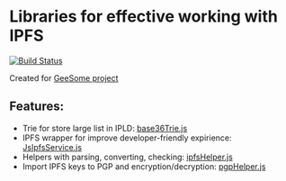 # Libraries for effective working with IPFS
[![Build Status](https://travis-ci.org/galtspace/geesome-libs.svg?branch=master)](https://travis-ci.org/galtspace/geesome-libs)

Created for [GeeSome project](https://github.com/galtspace/geesome-node)
## Features:
- Trie for store large list in IPLD: [base36Trie.js](./src/base36Trie.js)
- IPFS wrapper for improve developer-friendly expirience: [JsIpfsService.js](./src/JsIpfsService.js)
- Helpers with parsing, converting, checking: [ipfsHelper.js](./src/ipfsHelper.js)
- Import IPFS keys to PGP and encryption/decryption: [pgpHelper.js](./src/pgpHelper.js)
